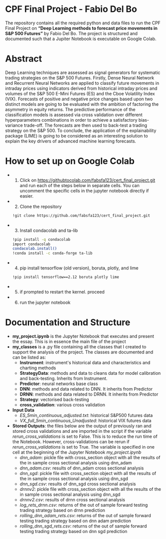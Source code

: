 # CPF Final Project - Fabio Del Bo

The repository contains all the required python and data files to run the CPF Final Project on **“Deep Learning methods to forecast price movements in S&P 500 Futures”** by Fabio Del Bo. The project is structured and documented such that a Jupiter Notebook is executable on Google Colab.


# Abstract 

Deep Learning techniques are assessed as signal generators for systematic trading strategies on the S&P 500 Futures. Firstly, Dense Neural Network and Recurrent Neural Networks are applied to classify future movements in intraday prices using indicators derived from historical intraday prices and volumes of the S&P 500 E-Mini Futures (ES) and the Cboe Volatility Index (VIX). Forecasts of positive and negative price changes based upon two distinct models are going to be evaluated with the ambition of factoring the asymmetry in equity returns. The predictive performance of the classification models is assessed via cross validation over different hyperparameters combinations in order to achieve a satisfactory bias-variance trade-off. The forecasts are then used to back-test a trading strategy on the S&P 500. To conclude, the application of the explainability package (LIME) is going to be considered as an interesting solution to explain the key drivers of advanced machine learning forecasts. 

# How to set up on Google Colab

- 1. Click on https://githubtocolab.com/fabsfa123/cert_final_project.git and run each of the steps below in separate cells. You can uncomment the specific cells in the jupyter notebook directly if easier.
- 2. Clone the repository 
    ```bash
    !git clone https://github.com/fabsfa123/cert_final_project.git
- 3. Install condacolab and ta-lib
    ```bash
    !pip install -q condacolab
    import condacolab
    condacolab.install()
    !conda install -c conda-forge ta-lib
- 4. pip install tensorflow (old version), boruta, plotly, and lime 
    ```bash
    !pip install tensorflow==2.12 boruta plotly lime
- 5. if prompted to restart the kernel. proceed
- 6. run the jupyter notebook


# Documentation and Structure

-	**my_project.ipynb** is the Jupyter Notebook that executes and present the essay. This is in essence the main file of the project
-	**my_classes** is a .py file containing all the classes that I created to support the analysis of the project.  The classes are documented and can be listed as:
    -	**Instrument**:  instrument's historical data and characteristics and charting methods
    -	**StrategyData**: methods and data to cleans data for model calibration and back-testing. Inherits from Instrument. 
    -   **Predictor**: neural networks base class
    -	**DNN**: methods and data related to DNN. It inherits from Predictor
    -	**DRNN**: methods and data related to DRNN. It inherits from Predictor
    -	**Strategy**: vectorised back-testing
    -	**cross_validation**: various cross validation
-	**Input Data**
    -	*ES_5min_continuous_adjusted.txt*: historical S&P500 futures data 
    -	*VX_full_5min_continuous_Unadjusted*: historical VIX futures data
-	**Stored Outputs**: the files below are the output of previously ran and stored cross validations and are imported in the script if the variable *rerun_cross_validations* is set to False. This is to reduce the run time of the Notebook. However, cross-validations can be rerun if *rerun_cross_validations* is set to True. The variable is specified in one cell at the beginning of the Jupyter Notebook *my_project.ipynb*
    - *dnn_adam*: pickle file with cross_section object with all the results of the in sample cross sectional analysis using dnn_adam 
    - *dnn_adam.csv*: results of dnn_adam cross sectional analysis
    - *dnn_sgd*: pickle file with cross_section object with all the results of the in sample cross sectional analysis using dnn_sgd
    - *dnn_sgd.csv*: results of dnn_sgd cross sectional analysis
    - *drnnv2*: pickle file with cross_section object with all the results of the in sample cross sectional analysis using dnn_sgd
    - *drnnv2.csv*: results of drnn cross sectional analysis
    - *log_rets_drnn.csv*: returns of the out of sample forward testing trading strategy based on drnn prediction
    - *rolling_dnn_adam_rets.csv*: returns of the out of sample forward testing trading strategy based on dnn adam prediction
    - *rolling_dnn_sgd_rets.csv*: returns of the out of sample forward testing trading strategy based on dnn sgd prediction
